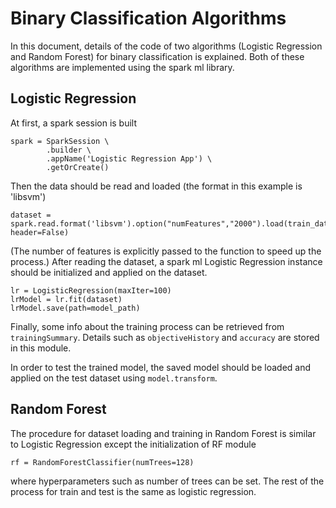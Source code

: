 # Binary Classification Algorithms 

In this document, details of the code of two algorithms (Logistic Regression and Random Forest) for binary classification is explained. Both of these algorithms are implemented using the spark ml library.

## Logistic Regression

At first, a spark session is built
```{python}
spark = SparkSession \
		.builder \
		.appName('Logistic Regression App') \
		.getOrCreate()
 ```
Then the data should be read and loaded (the format in this example is 'libsvm')
```{python}
dataset = spark.read.format('libsvm').option("numFeatures","2000").load(train_dataset_path, header=False)
 ```
 (The number of features is explicitly passed to the function to speed up the process.)
After reading the dataset, a spark ml Logistic Regression instance should be initialized and applied on the dataset. 

```{python}
lr = LogisticRegression(maxIter=100)
lrModel = lr.fit(dataset)
lrModel.save(path=model_path)
 ```
Finally, some info about the training process can be retrieved from `trainingSummary`. Details such as `objectiveHistory` and `accuracy` are stored in this module.

In order to test the trained model, the saved model should be loaded and applied on the test dataset using `model.transform`.

## Random Forest

The procedure for dataset loading and training in Random Forest is similar to Logistic Regression except the initialization of RF module
```{python}
rf = RandomForestClassifier(numTrees=128)
 ```
 where hyperparameters such as number of trees can be set. The rest of the process for train and test is the same as logistic regression.